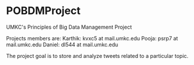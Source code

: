 
# POBDMProject
UMKC's Principles of Big Data Management Project

Projects members are:
Karthik: kvxc5 at mail.umkc.edu
Pooja: psrp7 at mail.umkc.edu
Daniel: dl544 at mail.umkc.edu

The project goal is to store and analyze
tweets related to a particular topic.
